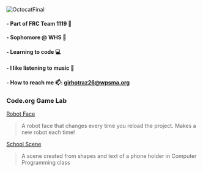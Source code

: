 

![OctocatFinal](https://github.com/girhotraz26/Zena/assets/146844047/b0c9fe0e-70aa-4b38-91f2-12ee99c534af)

#### - Part of FRC Team 1119 :robot:
#### - Sophomore @ WHS 🏫
#### - Learning to code 💻
#### - I like listening to music 🎵
#### - How to reach me 📫: girhotraz26@wpsma.org

### Code.org Game Lab
[Robot Face](https://girhotraz26.github.io/Robot_Face)
> A robot face that changes every time you reload the project. Makes a new robot each time!

[School Scene](https://studio.code.org/projects/gamelab/CJI6hdbIkXggWSM4lRxoaaju8C2eR3XFOvOiEwwuaJA/)
> A scene created from shapes and text of a phone holder in Computer Programming class


